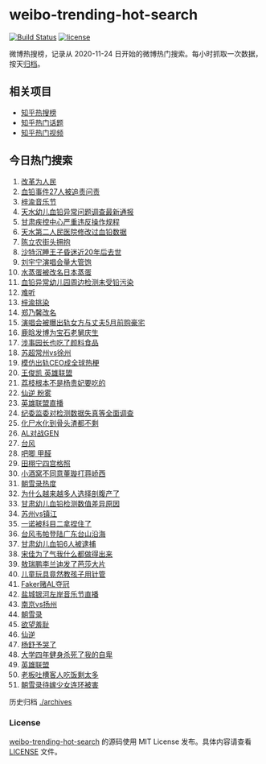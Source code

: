 # weibo-trending-hot-search

[![Build Status](https://github.com/justjavac/weibo-trending-hot-search/workflows/ci/badge.svg?branch=master)](https://github.com/justjavac/weibo-trending-hot-search/actions)
[![license](https://img.shields.io/github/license/justjavac/weibo-trending-hot-search)](https://github.com/justjavac/weibo-trending-hot-search/blob/master/LICENSE)

微博热搜榜，记录从 2020-11-24 日开始的微博热门搜索。每小时抓取一次数据，按天[归档](./archives)。

## 相关项目

- [知乎热搜榜](https://github.com/justjavac/zhihu-trending-top-search)
- [知乎热门话题](https://github.com/justjavac/zhihu-trending-hot-questions)
- [知乎热门视频](https://github.com/justjavac/zhihu-trending-hot-video)

## 今日热门搜索

<!-- BEGIN -->
<!-- 最后更新时间 Sun Jul 20 2025 13:00:04 GMT+0000 (Coordinated Universal Time) -->
1. [改革为人民](https://s.weibo.com//weibo?q=%23%E6%94%B9%E9%9D%A9%E4%B8%BA%E4%BA%BA%E6%B0%91%23&Refer=new_time)
1. [血铅事件27人被追责问责](https://s.weibo.com//weibo?q=%23%E8%A1%80%E9%93%85%E4%BA%8B%E4%BB%B627%E4%BA%BA%E8%A2%AB%E8%BF%BD%E8%B4%A3%E9%97%AE%E8%B4%A3%23&t=31&band_rank=1&Refer=top)
1. [梓渝音乐节](https://s.weibo.com//weibo?q=%E6%A2%93%E6%B8%9D%E9%9F%B3%E4%B9%90%E8%8A%82&t=31&band_rank=2&Refer=top)
1. [天水幼儿血铅异常问题调查最新通报](https://s.weibo.com//weibo?q=%23%E5%A4%A9%E6%B0%B4%E5%B9%BC%E5%84%BF%E8%A1%80%E9%93%85%E5%BC%82%E5%B8%B8%E9%97%AE%E9%A2%98%E8%B0%83%E6%9F%A5%E6%9C%80%E6%96%B0%E9%80%9A%E6%8A%A5%23&t=31&band_rank=3&Refer=top)
1. [甘肃疾控中心严重违反操作规程](https://s.weibo.com//weibo?q=%23%E7%94%98%E8%82%83%E7%96%BE%E6%8E%A7%E4%B8%AD%E5%BF%83%E4%B8%A5%E9%87%8D%E8%BF%9D%E5%8F%8D%E6%93%8D%E4%BD%9C%E8%A7%84%E7%A8%8B%23&t=31&band_rank=4&Refer=top)
1. [天水第二人民医院修改过血铅数据](https://s.weibo.com//weibo?q=%23%E5%A4%A9%E6%B0%B4%E7%AC%AC%E4%BA%8C%E4%BA%BA%E6%B0%91%E5%8C%BB%E9%99%A2%E4%BF%AE%E6%94%B9%E8%BF%87%E8%A1%80%E9%93%85%E6%95%B0%E6%8D%AE%23&t=31&band_rank=5&Refer=top)
1. [陈立农街头拥抱](https://s.weibo.com//weibo?q=%23%E9%99%88%E7%AB%8B%E5%86%9C%E8%A1%97%E5%A4%B4%E6%8B%A5%E6%8A%B1%23&t=31&band_rank=6&Refer=top)
1. [沙特沉睡王子昏迷近20年后去世](https://s.weibo.com//weibo?q=%23%E6%B2%99%E7%89%B9%E6%B2%89%E7%9D%A1%E7%8E%8B%E5%AD%90%E6%98%8F%E8%BF%B7%E8%BF%9120%E5%B9%B4%E5%90%8E%E5%8E%BB%E4%B8%96%23&t=31&band_rank=7&Refer=top)
1. [刘宇宁演唱会量大管饱](https://s.weibo.com//weibo?q=%E5%88%98%E5%AE%87%E5%AE%81%E6%BC%94%E5%94%B1%E4%BC%9A%E9%87%8F%E5%A4%A7%E7%AE%A1%E9%A5%B1&t=31&band_rank=8&Refer=top)
1. [水蒸蛋被改名日本蒸蛋](https://s.weibo.com//weibo?q=%E6%B0%B4%E8%92%B8%E8%9B%8B%E8%A2%AB%E6%94%B9%E5%90%8D%E6%97%A5%E6%9C%AC%E8%92%B8%E8%9B%8B&t=31&band_rank=9&Refer=top)
1. [血铅异常幼儿园周边检测未受铅污染](https://s.weibo.com//weibo?q=%23%E8%A1%80%E9%93%85%E5%BC%82%E5%B8%B8%E5%B9%BC%E5%84%BF%E5%9B%AD%E5%91%A8%E8%BE%B9%E6%A3%80%E6%B5%8B%E6%9C%AA%E5%8F%97%E9%93%85%E6%B1%A1%E6%9F%93%23&t=31&band_rank=10&Refer=top)
1. [难听](https://s.weibo.com//weibo?q=%E9%9A%BE%E5%90%AC&t=31&band_rank=11&Refer=top)
1. [梓渝挑染](https://s.weibo.com//weibo?q=%23%E6%A2%93%E6%B8%9D%E6%8C%91%E6%9F%93%23&t=31&band_rank=12&Refer=top)
1. [郑乃馨改名](https://s.weibo.com//weibo?q=%23%E9%83%91%E4%B9%83%E9%A6%A8%E6%94%B9%E5%90%8D%23&t=31&band_rank=13&Refer=top)
1. [演唱会被曝出轨女方与丈夫5月前购豪宅](https://s.weibo.com//weibo?q=%23%E6%BC%94%E5%94%B1%E4%BC%9A%E8%A2%AB%E6%9B%9D%E5%87%BA%E8%BD%A8%E5%A5%B3%E6%96%B9%E4%B8%8E%E4%B8%88%E5%A4%AB5%E6%9C%88%E5%89%8D%E8%B4%AD%E8%B1%AA%E5%AE%85%23&t=31&band_rank=14&Refer=top)
1. [鹿晗发博为宝石老舅庆生](https://s.weibo.com//weibo?q=%E9%B9%BF%E6%99%97%E5%8F%91%E5%8D%9A%E4%B8%BA%E5%AE%9D%E7%9F%B3%E8%80%81%E8%88%85%E5%BA%86%E7%94%9F&t=31&band_rank=15&Refer=top)
1. [涉事园长也吃了颜料食品](https://s.weibo.com//weibo?q=%23%E6%B6%89%E4%BA%8B%E5%9B%AD%E9%95%BF%E4%B9%9F%E5%90%83%E4%BA%86%E9%A2%9C%E6%96%99%E9%A3%9F%E5%93%81%23&t=31&band_rank=16&Refer=top)
1. [苏超常州vs徐州](https://s.weibo.com//weibo?q=%23%E8%8B%8F%E8%B6%85%E5%B8%B8%E5%B7%9Evs%E5%BE%90%E5%B7%9E%23&t=31&band_rank=17&Refer=top)
1. [模仿出轨CEO成全球热梗](https://s.weibo.com//weibo?q=%23%E6%A8%A1%E4%BB%BF%E5%87%BA%E8%BD%A8CEO%E6%88%90%E5%85%A8%E7%90%83%E7%83%AD%E6%A2%97%23&t=31&band_rank=18&Refer=top)
1. [王俊凯 英雄联盟](https://s.weibo.com//weibo?q=%E7%8E%8B%E4%BF%8A%E5%87%AF%20%E8%8B%B1%E9%9B%84%E8%81%94%E7%9B%9F&t=31&band_rank=19&Refer=top)
1. [荔枝根本不是杨贵妃要吃的](https://s.weibo.com//weibo?q=%E8%8D%94%E6%9E%9D%E6%A0%B9%E6%9C%AC%E4%B8%8D%E6%98%AF%E6%9D%A8%E8%B4%B5%E5%A6%83%E8%A6%81%E5%90%83%E7%9A%84&t=31&band_rank=20&Refer=top)
1. [仙逆 粉雾](https://s.weibo.com//weibo?q=%E4%BB%99%E9%80%86%20%E7%B2%89%E9%9B%BE&t=31&band_rank=21&Refer=top)
1. [英雄联盟直播](https://s.weibo.com//weibo?q=%E8%8B%B1%E9%9B%84%E8%81%94%E7%9B%9F%E7%9B%B4%E6%92%AD&t=31&band_rank=22&Refer=top)
1. [纪委监委对检测数据失真等全面调查](https://s.weibo.com//weibo?q=%23%E7%BA%AA%E5%A7%94%E7%9B%91%E5%A7%94%E5%AF%B9%E6%A3%80%E6%B5%8B%E6%95%B0%E6%8D%AE%E5%A4%B1%E7%9C%9F%E7%AD%89%E5%85%A8%E9%9D%A2%E8%B0%83%E6%9F%A5%23&t=31&band_rank=23&Refer=top)
1. [化尸水化到骨头渣都不剩](https://s.weibo.com//weibo?q=%E5%8C%96%E5%B0%B8%E6%B0%B4%E5%8C%96%E5%88%B0%E9%AA%A8%E5%A4%B4%E6%B8%A3%E9%83%BD%E4%B8%8D%E5%89%A9&t=31&band_rank=24&Refer=top)
1. [AL对战GEN](https://s.weibo.com//weibo?q=%23AL%E5%AF%B9%E6%88%98GEN%23&t=31&band_rank=25&Refer=top)
1. [台风](https://s.weibo.com//weibo?q=%E5%8F%B0%E9%A3%8E&t=31&band_rank=26&Refer=top)
1. [吧唧 甲醛](https://s.weibo.com//weibo?q=%E5%90%A7%E5%94%A7%20%E7%94%B2%E9%86%9B&t=31&band_rank=27&Refer=top)
1. [田栩宁四宫格照](https://s.weibo.com//weibo?q=%23%E7%94%B0%E6%A0%A9%E5%AE%81%E5%9B%9B%E5%AE%AB%E6%A0%BC%E7%85%A7%23&t=31&band_rank=28&Refer=top)
1. [小酒窝不同意董璇打蒋峤西](https://s.weibo.com//weibo?q=%E5%B0%8F%E9%85%92%E7%AA%9D%E4%B8%8D%E5%90%8C%E6%84%8F%E8%91%A3%E7%92%87%E6%89%93%E8%92%8B%E5%B3%A4%E8%A5%BF&t=31&band_rank=29&Refer=top)
1. [朝雪录热度](https://s.weibo.com//weibo?q=%E6%9C%9D%E9%9B%AA%E5%BD%95%E7%83%AD%E5%BA%A6&t=31&band_rank=30&Refer=top)
1. [为什么越来越多人选择剖腹产了](https://s.weibo.com//weibo?q=%23%E4%B8%BA%E4%BB%80%E4%B9%88%E8%B6%8A%E6%9D%A5%E8%B6%8A%E5%A4%9A%E4%BA%BA%E9%80%89%E6%8B%A9%E5%89%96%E8%85%B9%E4%BA%A7%E4%BA%86%23&t=31&band_rank=31&Refer=top)
1. [甘肃幼儿血铅检测数值差异原因](https://s.weibo.com//weibo?q=%23%E7%94%98%E8%82%83%E5%B9%BC%E5%84%BF%E8%A1%80%E9%93%85%E6%A3%80%E6%B5%8B%E6%95%B0%E5%80%BC%E5%B7%AE%E5%BC%82%E5%8E%9F%E5%9B%A0%23&t=31&band_rank=32&Refer=top)
1. [苏州vs镇江](https://s.weibo.com//weibo?q=%23%E8%8B%8F%E5%B7%9Evs%E9%95%87%E6%B1%9F%23&t=31&band_rank=33&Refer=top)
1. [一诺被科目二拿捏住了](https://s.weibo.com//weibo?q=%E4%B8%80%E8%AF%BA%E8%A2%AB%E7%A7%91%E7%9B%AE%E4%BA%8C%E6%8B%BF%E6%8D%8F%E4%BD%8F%E4%BA%86&t=31&band_rank=34&Refer=top)
1. [台风韦帕登陆广东台山沿海](https://s.weibo.com//weibo?q=%23%E5%8F%B0%E9%A3%8E%E9%9F%A6%E5%B8%95%E7%99%BB%E9%99%86%E5%B9%BF%E4%B8%9C%E5%8F%B0%E5%B1%B1%E6%B2%BF%E6%B5%B7%23&t=31&band_rank=35&Refer=top)
1. [甘肃幼儿血铅6人被逮捕](https://s.weibo.com//weibo?q=%23%E7%94%98%E8%82%83%E5%B9%BC%E5%84%BF%E8%A1%80%E9%93%856%E4%BA%BA%E8%A2%AB%E9%80%AE%E6%8D%95%23&t=31&band_rank=36&Refer=top)
1. [宋佳为了气我什么都做得出来](https://s.weibo.com//weibo?q=%E5%AE%8B%E4%BD%B3%E4%B8%BA%E4%BA%86%E6%B0%94%E6%88%91%E4%BB%80%E4%B9%88%E9%83%BD%E5%81%9A%E5%BE%97%E5%87%BA%E6%9D%A5&t=31&band_rank=37&Refer=top)
1. [敖瑞鹏李兰迪发了芭莎大片](https://s.weibo.com//weibo?q=%23%E6%95%96%E7%91%9E%E9%B9%8F%E6%9D%8E%E5%85%B0%E8%BF%AA%E5%8F%91%E4%BA%86%E8%8A%AD%E8%8E%8E%E5%A4%A7%E7%89%87%23&t=31&band_rank=38&Refer=top)
1. [儿童玩具竟然教孩子用针管](https://s.weibo.com//weibo?q=%23%E5%84%BF%E7%AB%A5%E7%8E%A9%E5%85%B7%E7%AB%9F%E7%84%B6%E6%95%99%E5%AD%A9%E5%AD%90%E7%94%A8%E9%92%88%E7%AE%A1%23&t=31&band_rank=39&Refer=top)
1. [Faker赌AL夺冠](https://s.weibo.com//weibo?q=%23Faker%E8%B5%8CAL%E5%A4%BA%E5%86%A0%23&t=31&band_rank=40&Refer=top)
1. [盐城银河左岸音乐节直播](https://s.weibo.com//weibo?q=%23%E7%9B%90%E5%9F%8E%E9%93%B6%E6%B2%B3%E5%B7%A6%E5%B2%B8%E9%9F%B3%E4%B9%90%E8%8A%82%E7%9B%B4%E6%92%AD%23&t=31&band_rank=41&Refer=top)
1. [南京vs扬州](https://s.weibo.com//weibo?q=%23%E5%8D%97%E4%BA%ACvs%E6%89%AC%E5%B7%9E%23&t=31&band_rank=42&Refer=top)
1. [朝雪录](https://s.weibo.com//weibo?q=%E6%9C%9D%E9%9B%AA%E5%BD%95&t=31&band_rank=43&Refer=top)
1. [欲望羞耻](https://s.weibo.com//weibo?q=%E6%AC%B2%E6%9C%9B%E7%BE%9E%E8%80%BB&t=31&band_rank=44&Refer=top)
1. [仙逆](https://s.weibo.com//weibo?q=%E4%BB%99%E9%80%86&t=31&band_rank=45&Refer=top)
1. [杨舒予哭了](https://s.weibo.com//weibo?q=%23%E6%9D%A8%E8%88%92%E4%BA%88%E5%93%AD%E4%BA%86%23&t=31&band_rank=46&Refer=top)
1. [大学四年健身杀死了我的自卑](https://s.weibo.com//weibo?q=%E5%A4%A7%E5%AD%A6%E5%9B%9B%E5%B9%B4%E5%81%A5%E8%BA%AB%E6%9D%80%E6%AD%BB%E4%BA%86%E6%88%91%E7%9A%84%E8%87%AA%E5%8D%91&t=31&band_rank=47&Refer=top)
1. [英雄联盟](https://s.weibo.com//weibo?q=%E8%8B%B1%E9%9B%84%E8%81%94%E7%9B%9F&t=31&band_rank=48&Refer=top)
1. [老板吐槽客人吃饭剩太多](https://s.weibo.com//weibo?q=%E8%80%81%E6%9D%BF%E5%90%90%E6%A7%BD%E5%AE%A2%E4%BA%BA%E5%90%83%E9%A5%AD%E5%89%A9%E5%A4%AA%E5%A4%9A&t=31&band_rank=49&Refer=top)
1. [朝雪录待嫁少女连环被害](https://s.weibo.com//weibo?q=%E6%9C%9D%E9%9B%AA%E5%BD%95%E5%BE%85%E5%AB%81%E5%B0%91%E5%A5%B3%E8%BF%9E%E7%8E%AF%E8%A2%AB%E5%AE%B3&t=31&band_rank=50&Refer=top)
<!-- END -->

历史归档 [./archives](./archives)

### License

[weibo-trending-hot-search](https://github.com/justjavac/weibo-trending-hot-search) 的源码使用 MIT License
发布。具体内容请查看 [LICENSE](./LICENSE) 文件。
